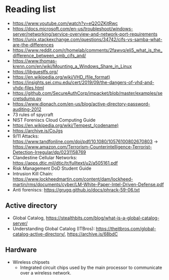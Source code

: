 # Reading list

- https://www.youtube.com/watch?v=eQ2OZKitRwc
- https://docs.microsoft.com/en-us/troubleshoot/windows-server/networking/service-overview-and-network-port-requirements
- https://unix.stackexchange.com/questions/34742/cifs-vs-samba-what-are-the-differences
- https://www.reddit.com/r/homelab/comments/2fawvq/eli5_what_is_the_difference_between_smb_cifs_and/
- https://www.thomas-krenn.com/en/wiki/Mounting_a_Windows_Share_in_Linux
- https://libguestfs.org/
- https://en.wikipedia.org/wiki/VHD_(file_format)
- https://insights.sei.cmu.edu/cert/2019/09/the-dangers-of-vhd-and-vhdx-files.html
- https://github.com/SecureAuthCorp/impacket/blob/master/examples/secretsdump.py
- https://www.dionach.com/en-us/blog/active-directory-password-auditing-2012
- 73 rules of spycraft
- NIST Foreniscs Cloud Computing Guide
- https://en.wikipedia.org/wiki/Tempest_(codename)
- https://archive.is/CoJgs
- 9/11 Attacks: https://www.tandfonline.com/doi/pdf/10.1080/10576100802670803 -> https://www.amazon.com/Terrorism-Counterintelligence-Terrorist-Detection-Irregular/dp/0231158769
- Clandestine Cellular Networks: https://apps.dtic.mil/dtic/tr/fulltext/u2/a505161.pdf
- Risk Management DoD Student Guide
- Intrusion Kill Chain: https://www.lockheedmartin.com/content/dam/lockheed-martin/rms/documents/cyber/LM-White-Paper-Intel-Driven-Defense.pdf
- Anti foreniscs: https://grugq.github.io/docs/phrack-59-06.txt

## Active directory
- Global Catalog, https://stealthbits.com/blog/what-is-a-global-catalog-server/
- Understanding Global Catalog (ITBros): https://theitbros.com/global-catalog-active-directory/, https://archive.is/68bdC

## Hardware
- Wireless chipsets
  - Integrated circuit chips used by the main processor to communicate over a wireless network.
